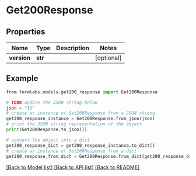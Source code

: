 # Get200Response


## Properties

Name | Type | Description | Notes
------------ | ------------- | ------------- | -------------
**version** | **str** |  | [optional] 

## Example

```python
from formlabs.models.get200_response import Get200Response

# TODO update the JSON string below
json = "{}"
# create an instance of Get200Response from a JSON string
get200_response_instance = Get200Response.from_json(json)
# print the JSON string representation of the object
print(Get200Response.to_json())

# convert the object into a dict
get200_response_dict = get200_response_instance.to_dict()
# create an instance of Get200Response from a dict
get200_response_from_dict = Get200Response.from_dict(get200_response_dict)
```
[[Back to Model list]](../README.md#documentation-for-models) [[Back to API list]](../README.md#documentation-for-api-endpoints) [[Back to README]](../README.md)


